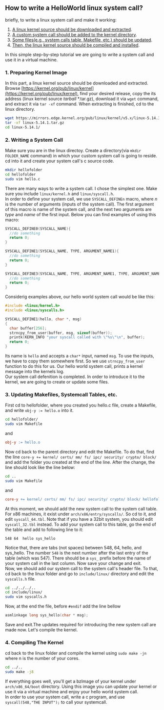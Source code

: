 ## **How to write a HelloWorld linux system call?**   
briefly, to write a linux system call and make it working:
1. [A linux kernel source should be downloaded and extracted](#1-preparing-kernel-image).  
2. [A custom system call should be added to the kernel directory](#2-writing-a-system-call).
3. [Some files(e.g., system calls table, Makefile, etc.) should be updated](#3-updating-makefiles-systemcall-tables-etc).  
4. [Then, the linux kernel source should be compiled and installed](#4-compiling-the-kernel).  
  
In this simple step-by-step tutorial we are going to write a system call and use it in a virtual machine.  
### **1. Preparing Kernel Image**
In this part, a linux kernel source should be downloaded and extracted.  
Browse [https://kernel.org/pub/linux/kernel](https://kernel.org/pub/linux/kernel), find your desired release, copy the its address (linux kernel source _tarball_ \*.tar.gz), download it via `wget` command, and extract it via `tar -xf` command. When extracting is finished, cd to the linux directory.
```bash
wget https://mirrors.edge.kernel.org/pub/linux/kernel/v5.x/linux-5.14.1.tar.gz
tar -xf linux-5.14.1.tar.gz
cd linux-5.14.1/
```
### **2. Writing a System Call**
Make sure you are in the linux directoy. Create a directory(via `mkdir FOLDER_NAME` command) in which your custom system call is going to reside. cd into it and create your system call's c source code. 
```bash
mkdir hellofolder
cd hellofolder
sudo vim hello.c
```
There are many ways to write a system call. I chose the simplest one. Make sure you include `linux/kernel.h` and `linux/syscall.h`.  
In order to define your system call, we use `SYSCALL_DEFINEn` macro, where _n_ is the number of arguments (inputs of the system call). The first argument of this macro is name of the system call, and the next two arguments are _type_ and _name_ of the first input. Below you can find examples of using this macro:
```c
SYSCALL_DEFINE0(SYSCALL_NAME){
  //do something
  return 0;
}

SYSCALL_DEFINE1(SYSCALL_NAME, TYPE, ARGUMENT_NAME1){
  //do something
  return 0;
}

SYSCALL_DEFINE3(SYSCALL_NAME, TYPE, ARGUMENT_NAME1, TYPE, ARGUMENT_NAME2, TYPE, ARGUMENT_NAME3){
  //do something
  return 0;
}
```
Considerig examples above, our hello world system call would be like this:
```c
#include <linux/kernel.h>
#include <linux/syscalls.h>

SYSCALL_DEFINE1(hello, char *, msg)
{
  char buffer[256];
  strncpy_from_user(buffer, msg, sizeof(buffer));
  printk(KERN_INFO "your syscall called with \"%s\"\n", buffer);
  return 0;
}
```
Its name is `hello` and accepts a `char*` input, named `msg`. To use the inputs, we have to copy them somewhere first. So we use `strncpy_from_user` function to do this for us. Our hello world system call, prints a kernel message into the kernels log.  
Our system call defenition is completed. In order to introduce it to the kernel, we are going to create or update some files.
### **3. Updating Makefiles, Systemcall Tables, etc.**
First cd to hellofolder, where you created you hello.c file, create a Makefile, and write `obj-y := hello.o` into it.
```bash
cd hellofolder/
sudo vim Makefile
```
and
```makefile
obj-y := hello.o
```
Now cd back to the parent directory and edit the Makefile. To do that, find the line `core-y += kernel/ certs/ mm/ fs/ ipc/ security/ crypto/ block/` and add the folder you created at the end of the line. After the change, the line should look like the line below:
```bash
cd ..
sudo vim Makefile
```
and
```makefile
core-y += kernel/ certs/ mm/ fs/ ipc/ security/ crypto/ block/ hellofolder/
```
At this moment, we should add the new system call to the system call table. For x86 machines, it exist under `arch/x86/entry/syscalls/`. So cd to it, and edit `syscall_64.tbl`. Note that if you have a 32bit system, you should edit `syscall_32.tbl` instead. To add your system call to this table, go the end of the table and add to following line to it:
```
548 64  hello sys_hello
```
Notice that, there are tabs (not spaces) between 548, 64, hello, and sys_hello. The number `548` is the next number after the last entry of the table (which was 547). There should be a `sys_` prefix before the name of your system call in the last column. Now save your change and exit.  
Now, we should add our system call to the system call's header file. To that, cd back to the linux folder and go to `include/linux/` directory and edit the `syscalls.h` file. 
```bash 
cd ../../../..
cd include/linux/
sudo vim syscalls.h
```
Now, at the end the file, before `#endif` add the line bellow
```c
asmlinkage long sys_hello(char * msg);
```
Save and exit.The updates required for introducing the new system call are made now. Let's compile the kernel.
### **4. Compiling The Kernel**
cd back to the linux folder and compile the kernel using `sudo make -jn` where n is the number of your cores.
```bash
cd ../..
sudo make -j8
```
If everything goes well, you'll get a bzImage of your kernel under `arch/x86_64/boot` directory. Using this image you can update your kernel or use it via a virtual machine and enjoy your hello world system call.  
In order to use your system call, write a c program, and use `syscall(548,"THE INPUT");` to call your systemcall.

